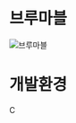 # 브루마블 
![브루마블](https://user-images.githubusercontent.com/48828670/83733924-3baac880-a689-11ea-9016-4c162f11e019.PNG)
# 개발환경 
C
